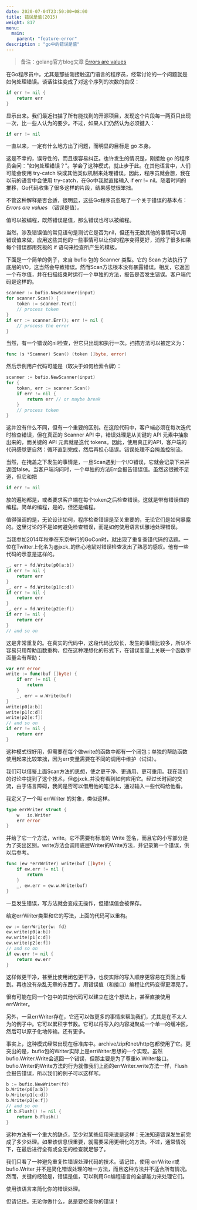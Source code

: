 ```yaml
---
date: 2020-07-04T23:50:00+08:00
title: 错误是值(2015)
weight: 817
menu:
  main:
    parent: "feature-error"
description : "go中的错误是值"
---
```


> 备注：golang官方blog文章 [Errors are values](https://blog.golang.org/errors-are-values)

在Go程序员中，尤其是那些刚接触这门语言的程序员，经常讨论的一个问题就是如何处理错误。谈话往往变成了对这个序列的次数的哀叹：

```go
if err != nil {
    return err
}
```

显示出来。我们最近扫描了所有能找到的开源项目，发现这个片段每一两页只出现一次，比一些人认为的要少。不过，如果人们仍然认为必须键入：

```go
if err != nil
```

一直以来，一定有什么地方出了问题，而明显的目标是 go 本身。

这是不幸的，误导性的，而且很容易纠正。也许发生的情况是，刚接触 go 的程序员会问："如何处理错误？"。学会了这种模式，就止步于此。在其他语言中，人们可能会使用 try-catch 块或其他类似机制来处理错误。因此，程序员就会想，我在以前的语言中会使用 try-catch，在Go中我就直接输入 if err != nil。随着时间的推移，Go代码收集了很多这样的片段，结果感觉很笨拙。

不管这种解释是否合适，很明显，这些Go程序员忽略了一个关于错误的基本点：*Errors are values* （错误是值）。

值可以被编程，既然错误是值，那么错误也可以被编程。

当然，涉及错误值的常见语句是测试它是否为nil，但还有无数其他的事情可以用错误值来做，应用这些其他的一些事情可以让你的程序变得更好，消除了很多如果每个错误都用死板的 if 语句来检查所产生的模板。

下面是一个简单的例子，来自 bufio 包的 Scanner 类型。它的 Scan 方法执行了底层的I/O，这当然会导致错误。然而Scan方法根本没有暴露错误。相反，它返回一个布尔值，并在扫描结束时运行一个单独的方法，报告是否发生错误。客户端代码是这样的。

```go
scanner := bufio.NewScanner(input)
for scanner.Scan() {
    token := scanner.Text()
    // process token
}
if err := scanner.Err(); err != nil {
    // process the error
}
```

当然，有一个错误的nil检查，但它只出现和执行一次。扫描方法可以被定义为：

```go
func (s *Scanner) Scan() (token []byte, error)
```

然后示例用户代码可能是（取决于如何检索令牌）：

```go
scanner := bufio.NewScanner(input)
for {
    token, err := scanner.Scan()
    if err != nil {
        return err // or maybe break
    }
    // process token
}
```

这并没有什么不同，但有一个重要的区别。在这段代码中，客户端必须在每次迭代时检查错误，但在真正的 Scanner API 中，错误处理是从关键的 API 元素中抽象出来的，而关键的 API 元素就是迭代 tokens。因此，使用真正的API，客户端的代码感觉更自然：循环直到完成，然后再担心错误。错误处理不会掩盖控制流。

当然，在掩盖之下发生的事情是，一旦Scan遇到一个I/O错误，它就会记录下来并返回false。当客户端询问时，一个单独的方法Err会报告错误值。虽然这很微不足道，但它和把

```go
if err != nil
```

放的遍地都是，或者要求客户端在每个token之后检查错误。这就是带有错误值的编程。简单的编程，是的，但还是编程。

值得强调的是，无论设计如何，程序检查错误是至关重要的，无论它们是如何暴露的。这里讨论的不是如何避免检查错误，而是如何使用语言优雅地处理错误。

当我参加2014年秋季在东京举行的GoCon时，就出现了重复查错代码的话题。一位在Twitter上化名为@jxck_的热心地鼠对错误检查发出了熟悉的感叹。他有一些代码的示意是这样的。

```go
_, err = fd.Write(p0[a:b])
if err != nil {
    return err
}
_, err = fd.Write(p1[c:d])
if err != nil {
    return err
}
_, err = fd.Write(p2[e:f])
if err != nil {
    return err
}
// and so on
```

这是非常重复的。在真实的代码中，这段代码比较长，发生的事情比较多，所以不容易只用帮助函数重构，但在这种理想化的形式下，在错误变量上关联一个函数字面量会有帮助：

```go
var err error
write := func(buf []byte) {
    if err != nil {
        return
    }
    _, err = w.Write(buf)
}
write(p0[a:b])
write(p1[c:d])
write(p2[e:f])
// and so on
if err != nil {
    return err
}
```

这种模式很好用，但需要在每个做write的函数中都有一个闭包；单独的帮助函数使用起来比较笨拙，因为err变量需要在不同的调用中维护（试试）。

我们可以借鉴上面Scan方法的思想，使之更干净、更通用、更可重用。我在我们的讨论中提到了这个技术，但@jxck_并没有看到如何应用它。经过长时间的交流，由于语言障碍，我问是否可以借用他的笔记本，通过输入一些代码给他看。

我定义了一个叫 errWriter 的对象，类似这样。

```go
type errWriter struct {
    w   io.Writer
    err error
}
```

并给了它一个方法，write。它不需要有标准的 Write 签名，而且它的小写部分是为了突出区别。write方法会调用底层Writer的Write方法，并记录第一个错误，供以后参考。

```go
func (ew *errWriter) write(buf []byte) {
    if ew.err != nil {
        return
    }
    _, ew.err = ew.w.Write(buf)
}
```

一旦发生错误，写方法就会变成无操作，但错误值会被保存。

给定errWriter类型和它的写法，上面的代码可以重构。

```go
ew := &errWriter{w: fd}
ew.write(p0[a:b])
ew.write(p1[c:d])
ew.write(p2[e:f])
// and so on
if ew.err != nil {
    return ew.err
}
```

这样做更干净，甚至比使用闭包更干净，也使实际的写入顺序更容易在页面上看到。再也没有杂乱无章的东西了。用错误值（和接口）编程让代码变得更漂亮了。

很有可能在同一个包中的其他代码可以建立在这个想法上，甚至直接使用errWriter。

另外，一旦errWriter存在，它还可以做更多的事情来帮助我们，尤其是在不太人为的例子中。它可以累积字节数。它可以将写入的内容凝聚成一个单一的缓冲区，然后可以原子化地传输。还有更多。

事实上，这种模式经常出现在标准库中。archive/zip和net/http包都使用了它。更突出的是，bufio包的Writer实际上是errWriter思想的一个实现。虽然bufio.Writer.Write会返回一个错误，但那主要是为了尊重io.Writer接口。bufio.Writer的Write方法的行为就像我们上面的errWriter.write方法一样，Flush会报告错误，所以我们的例子可以这样写。

```go
b := bufio.NewWriter(fd)
b.Write(p0[a:b])
b.Write(p1[c:d])
b.Write(p2[e:f])
// and so on
if b.Flush() != nil {
    return b.Flush()
}
```

这种方法有一个重大的缺点，至少对某些应用来说是这样：无法知道错误发生前完成了多少处理。如果该信息很重要，就需要采用更细化的方法。不过，通常情况下，在最后进行全有或全无的检查就足够了。

我们只看了一种避免重复性错误处理代码的技术。请记住，使用 errWrite r或 bufio.Writer 并不是简化错误处理的唯一方法，而且这种方法并不适合所有情况。然而，关键的经验是，错误是值，可以利用Go编程语言的全部能力来处理它们。

使用该语言来简化你的错误处理。

但请记住。无论你做什么，总是要检查你的错误！

